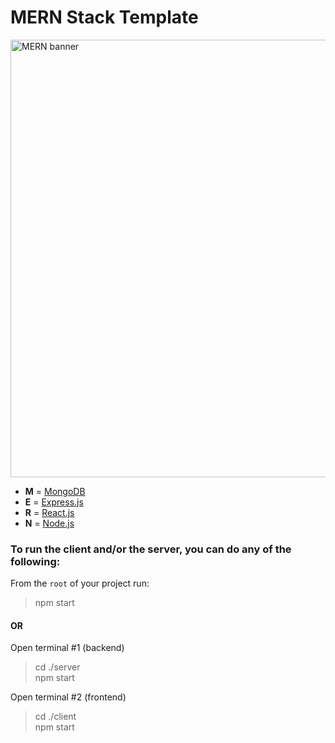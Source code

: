 # MERN Stack Template

<img src='https://github.com/belferink1996/MERN-template/blob/images/images/mern.jpeg' alt='MERN banner' width='700' />

- **M** = [MongoDB](https://www.mongodb.com)
- **E** = [Express.js](https://expressjs.com)
- **R** = [React.js](https://reactjs.org)
- **N** = [Node.js](https://nodejs.org)

### To run the client and/or the server, you can do any of the following:

From the `root` of your project run:

> npm start

#### OR

Open terminal #1 (backend)

> cd ./server<br />
> npm start

Open terminal #2 (frontend)

> cd ./client<br />
> npm start
